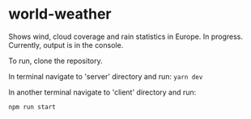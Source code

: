 # world-weather
Shows wind, cloud coverage and rain statistics in Europe. In progress. Currently, output is in the console.

To run, clone the repository. 

In terminal navigate to 'server' directory and run:
```yarn dev```

In another terminal navigate to 'client' directory and run:

```npm run start```
